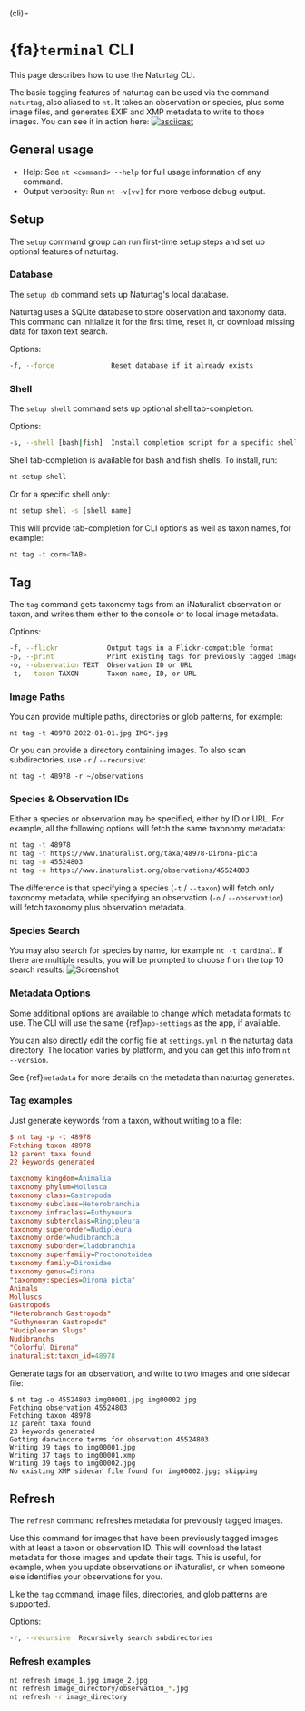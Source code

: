 (cli)=
# {fa}`terminal` CLI
This page describes how to use the Naturtag CLI.

The basic tagging features of naturtag can be used via the command `naturtag`, also aliased to `nt`.
It takes an observation or species, plus some image files, and generates EXIF and XMP metadata to
write to those images. You can see it in action here:
[![asciicast](https://asciinema.org/a/0a6gzpt7AI9QpGoq0OGMDOxqi.svg)](https://asciinema.org/a/0a6gzpt7AI9QpGoq0OGMDOxqi)

## General usage
* Help: See `nt <command> --help` for full usage information of any command.
* Output verbosity: Run `nt -v[vv]` for more verbose debug output.

## Setup
The `setup` command group can run first-time setup steps and set up optional features of naturtag.

### Database
The `setup db` command sets up Naturtag's local database.

Naturtag uses a SQLite database to store observation and taxonomy data. This command can
initialize it for the first time, reset it, or download missing data for taxon text search.

Options:
```bash
-f, --force              Reset database if it already exists
```

### Shell
The `setup shell` command sets up optional shell tab-completion.

Options:
```bash
-s, --shell [bash|fish]  Install completion script for a specific shell only
```

Shell tab-completion is available for bash and fish shells. To install, run:
```bash
nt setup shell
```

Or for a specific shell only:
```bash
nt setup shell -s [shell name]
```

This will provide tab-completion for CLI options as well as taxon names, for example:
```bash
nt tag -t corm<TAB>
```

## Tag
The `tag` command gets taxonomy tags from an iNaturalist observation or taxon,
and writes them either to the console or to local image metadata.

Options:
```bash
-f, --flickr            Output tags in a Flickr-compatible format
-p, --print             Print existing tags for previously tagged images
-o, --observation TEXT  Observation ID or URL
-t, --taxon TAXON       Taxon name, ID, or URL
```

### Image Paths
You can provide multiple paths, directories or glob patterns, for example:
```
nt tag -t 48978 2022-01-01.jpg IMG*.jpg
```

Or you can provide a directory containing images. To also scan subdirectories, use
`-r` / `--recursive`:
```
nt tag -t 48978 -r ~/observations
```

### Species & Observation IDs
Either a species or observation may be specified, either by ID or URL.
For example, all the following options will fetch the same taxonomy metadata:
```bash
nt tag -t 48978
nt tag -t https://www.inaturalist.org/taxa/48978-Dirona-picta
nt tag -o 45524803
nt tag -o https://www.inaturalist.org/observations/45524803
```

The difference is that specifying a species (`-t` / `--taxon`) will fetch only
taxonomy metadata, while specifying an observation (`-o` / `--observation`)
will fetch taxonomy plus observation metadata.

### Species Search
You may also search for species by name, for example `nt -t cardinal`.
If there are multiple results, you will be prompted to choose from the top 10 search results:
![Screenshot](../assets/screenshots/cli-taxon-search.png)

### Metadata Options
Some additional options are available to change which metadata formats to use.
The CLI will use the same {ref}`app-settings` as the app, if available.

You can also directly edit the config file at `settings.yml` in the naturtag data directory. The
location varies by platform, and you can get this info from `nt --version`.

See {ref}`metadata` for more details on the metadata than naturtag generates.


### Tag examples
Just generate keywords from a taxon, without writing to a file:
```ini
$ nt tag -p -t 48978
Fetching taxon 48978
12 parent taxa found
22 keywords generated

taxonomy:kingdom=Animalia
taxonomy:phylum=Mollusca
taxonomy:class=Gastropoda
taxonomy:subclass=Heterobranchia
taxonomy:infraclass=Euthyneura
taxonomy:subterclass=Ringipleura
taxonomy:superorder=Nudipleura
taxonomy:order=Nudibranchia
taxonomy:suborder=Cladobranchia
taxonomy:superfamily=Proctonotoidea
taxonomy:family=Dironidae
taxonomy:genus=Dirona
"taxonomy:species=Dirona picta"
Animals
Molluscs
Gastropods
"Heterobranch Gastropods"
"Euthyneuran Gastropods"
"Nudipleuran Slugs"
Nudibranchs
"Colorful Dirona"
inaturalist:taxon_id=48978
```

Generate tags for an observation, and write to two images and one sidecar file:
```
$ nt tag -o 45524803 img00001.jpg img00002.jpg
Fetching observation 45524803
Fetching taxon 48978
12 parent taxa found
23 keywords generated
Getting darwincore terms for observation 45524803
Writing 39 tags to img00001.jpg
Writing 37 tags to img00001.xmp
Writing 39 tags to img00002.jpg
No existing XMP sidecar file found for img00002.jpg; skipping
```

## Refresh
The `refresh` command refreshes metadata for previously tagged images.

Use this command for images that have been previously tagged images with at
least a taxon or observation ID. This will download the latest metadata for
those images and update their tags. This is useful, for example, when you
update observations on iNaturalist, or when someone else identifies your
observations for you.

Like the `tag` command, image files, directories, and glob patterns
are supported.

Options:
```bash
-r, --recursive  Recursively search subdirectories
```

### Refresh examples
```bash
nt refresh image_1.jpg image_2.jpg
nt refresh image_directory/observation_*.jpg
nt refresh -r image_directory
```
